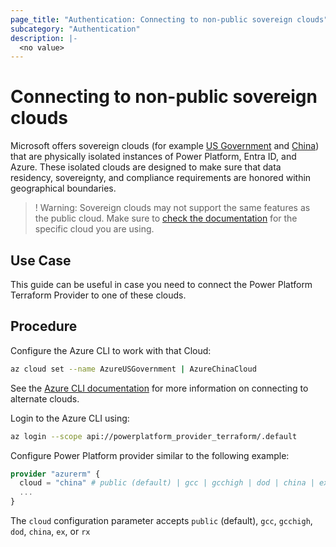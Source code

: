 ```yaml
---
page_title: "Authentication: Connecting to non-public sovereign clouds"
subcategory: "Authentication"
description: |-
  <no value>
---
```


# Connecting to non-public sovereign clouds

Microsoft offers sovereign clouds (for example [US Government](https://learn.microsoft.com/en-us/power-platform/admin/microsoft-dynamics-365-government) and [China](https://learn.microsoft.com/en-us/power-platform/admin/about-microsoft-cloud-china)) that are physically isolated instances of Power Platform, Entra ID, and Azure. These isolated clouds are designed to make sure that data residency, sovereignty, and compliance requirements are honored within geographical boundaries.

>! Warning: Sovereign clouds may not support the same features as the public cloud. Make sure to [check the documentation](https://aka.ms/bapfunctionalparity) for the specific cloud you are using.

## Use Case

This guide can be useful in case you need to connect the Power Platform Terraform Provider to one of these clouds.

## Procedure

Configure the Azure CLI to work with that Cloud:

```bash
az cloud set --name AzureUSGovernment | AzureChinaCloud
```

See the [Azure CLI documentation](https://learn.microsoft.com/en-us/cli/azure/manage-clouds-azure-cli) for more information on connecting to alternate clouds.

Login to the Azure CLI using:

```bash
az login --scope api://powerplatform_provider_terraform/.default
```

Configure Power Platform provider similar to the following example:

```terraform
provider "azurerm" {
  cloud = "china" # public (default) | gcc | gcchigh | dod | china | ex | rx
  ...
}
```

The `cloud` configuration parameter accepts `public` (default), `gcc`, `gcchigh`, `dod`, `china`, `ex`, or `rx`
